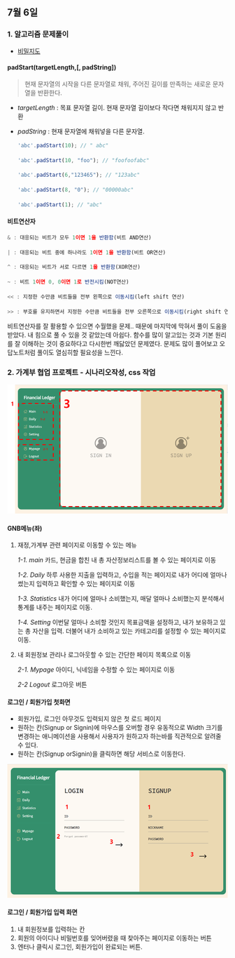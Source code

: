 ## 7월 6일
### 1. 알고리즘 문제풀이
- [비밀지도](https://github.com/leemyungju9347/Algorithm/blob/master/Level_01/%EB%B9%84%EB%B0%80%EC%A7%80%EB%8F%84.html)


####  padStart(targetLength,[, padString])

> 현재 문자열의 시작을 다른 문자열로 채워, 주어진 길이를 만족하는 새로운 문자열을 반환한다.

- *targetLength* : 목표 문자열 길이. 현재 문자열 길이보다 작다면 채워지지 않고 반환

- *padString* : 현재 문자열에 채워넣을 다른 문자열.

  
	```javascript
	'abc'.padStart(10); // " abc"

	'abc'.padStart(10, "foo"); // "foofoofabc"

	'abc'.padStart(6,"123465"); // "123abc"

	'abc'.padStart(8, "0"); // "00000abc"

	'abc'.padStart(1); // "abc"
	```
  
  

#### 비트연산자

```javascript
& : 대응되는 비트가 모두 1이면 1을 반환함(비트 AND연산)

| : 대응되는 비트 중에 하나라도 1이면 1을 반환함(비트 OR연산)

^ : 대응되는 비트가 서로 다르면 1을 반환함(XOR연산)

~ : 비트 1이면 0, 0이면 1로 반전시킴(NOT연산)

<< : 지정한 수만큼 비트들을 전부 왼쪽으로 이동시킴(left shift 연산)

>> : 부호를 유지하면서 지정한 수만큼 비트들을 전부 오른쪽으로 이동시킴(right shift 연산)
```


비트연산자를 잘 활용할 수 있으면 수월했을 문제.. 때문에 마지막에 막혀서 풀이 도움을 받았다. 내 힘으로 풀 수 있을 것 같았는데 아쉽다. 함수를 많이 알고있는 것과 기본 원리를 잘 이해하는 것이 중요하다고 다시한번 깨닳았던 문제였다. 문제도 많이 풀어보고 오답노트처럼 풀이도 열심히할 필요성을 느낀다.


### 2. 가계부 협업 프로젝트 - 시나리오작성, css 작업

<img src="./images/시나리오01.png">


#### GNB메뉴(좌)
1. 재정,가계부 관련 페이지로 이동할 수 있는 메뉴

	*1-1. main* 
		카드, 현금을 합친 내 총 자산정보리스트를 볼 수 있는 페이지로 이동
		
	*1-2. Daily*
	하루 사용한 지출을 입력하고, 수입을 적는 페이지로 내가 어디에 얼마나 썼는지 입력하고 확인할 수 있는 페이지로 이동
	
	*1-3. Statistics*
	내가 어디에 얼마나 소비했는지, 매달 얼마나 소비했는지 분석해서 통계를 내주는 페이지로 이동. 
	
	*1-4. Setting*
	이번달 얼마나 소비할 것인지 목표금액을 설정하고, 내가 보유하고 있는 총 자산을 입력. 더불어 내가 소비하고 있는 카테고리를 설정할 수 있는 페이지로 이동.
	
2. 내 회원정보 관리나 로그아웃할 수 있는 간단한 페이지 목록으로 이동

	*2-1. Mypage*
	아이디, 닉네임을 수정할 수 있는 페이지로 이동
	
	*2-2 Logout*
	로그아웃 버튼

#### 로그인 / 회원가입 첫화면
- 회원가입, 로그인 아무것도 입력되지 않은 첫 로드 페이지
- 원하는 칸(Signup or Signin)에 마우스를 오버할 경우 유동적으로 Width 크기를 변경하는 애니메이션을 사용해서 사용자가 원하고자 하는바를 직관적으로 알려줄 수 있다.
- 원하는 칸(Signup orSignin)을 클릭하면 해당 서비스로 이동한다.

<img src="./images/시나리오02.png">

#### 로그인 / 회원가입 입력 화면
1. 내 회원정보를 입력하는 칸
2. 회원의 아이디나 비밀번호를 잊어버렸을 때 찾아주는 페이지로 이동하는 버튼
3.  엔터나 클릭시 로그인, 회원가입이 완료되는 버튼.
